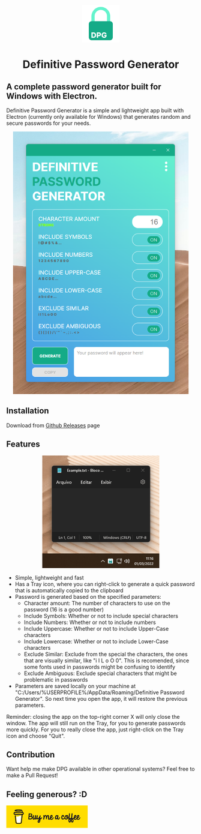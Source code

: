 <p align="center">
<img src="src/icons/png/256x256.png" alt="Definitive Password Generator" height="100">
</p>

<h1 align="center">Definitive Password Generator</h1>

## A complete password generator built for Windows with Electron.

Definitive Password Generator is a simple and lightweight app built with Electron (currently only available for Windows) that generates random and secure passwords for your needs.

<p align="center">
<img src="src/imgs/screenshot01.png" alt="Definitive Password Generator" height="700">
</p>

## Installation
Download from [Github Releases](https://github.com/juninholiveira/definitive-password-generator/releases) page

## Features

<p align="center">
<img src="src/imgs/quickgeneration.gif" alt="Quick Generation on the Tray" height="300">
</p>

- Simple, lightweight and fast
- Has a Tray icon, where you can right-click to generate a quick password that is automatically copied to the clipboard
- Password is generated based on the specified parameters:
    - Character amount: The number of characters to use on the password (16 is a good number)
    - Include Symbols: Whether or not to include special characters
    - Include Numbers: Whether or not to include numbers
    - Include Uppercase: Whether or not to include Upper-Case characters
    - Include Lowercase: Whether or not to include Lower-Case characters
    - Exclude Similar: Exclude from the special the characters, the ones that are visually similar, like "i l L o O 0". This is recomended, since some fonts used in passwords might be confusing to identify
    - Exclude Ambiguous: Exclude special characters that might be problematic in passwords
- Parameters are saved locally on your machine at "C:/Users/%USERPROFILE%/AppData/Roaming/Definitive Password Generator". So next time you open the app, it will restore the previous parameters.

Reminder: closing the app on the top-right corner X will only close the window. The app will still run on the Tray, for you to generate passwords more quickly. For you to really close the app, just right-click on the Tray icon and choose "Quit".

## Contribution
Want help me make DPG available in other operational systems? Feel free to make a Pull Request!

## Feeling generous? :D
<a href="https://www.buymeacoffee.com/leandrojunior" target="_blank"><img src="src/imgs/buymeacoffee.png" alt="Buy Me A Coffee" style="height: 60px !important;width: 217px !important;" ></a>

